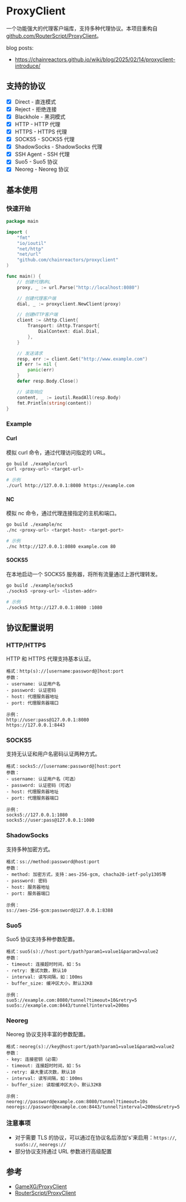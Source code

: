 # ProxyClient

一个功能强大的代理客户端库，支持多种代理协议。本项目重构自 [github.com/RouterScript/ProxyClient](https://github.com/RouterScript/ProxyClient)。

blog posts:

- https://chainreactors.github.io/wiki/blog/2025/02/14/proxyclient-introduce/

## 支持的协议

- [x] Direct - 直连模式
- [x] Reject - 拒绝连接
- [x] Blackhole - 黑洞模式
- [x] HTTP - HTTP 代理
- [x] HTTPS - HTTPS 代理
- [x] SOCKS5 - SOCKS5 代理
- [x] ShadowSocks - ShadowSocks 代理
- [x] SSH Agent - SSH 代理
- [x] Suo5 - Suo5 协议
- [x] Neoreg - Neoreg 协议

## 基本使用

### 快速开始

```go
package main

import (
	"fmt"
	"io/ioutil"
	"net/http"
	"net/url"
	"github.com/chainreactors/proxyclient"
)

func main() {
	// 创建代理URL
	proxy, _ := url.Parse("http://localhost:8080")

	// 创建代理客户端
	dial, _ := proxyclient.NewClient(proxy)

	// 创建HTTP客户端
	client := &http.Client{
		Transport: &http.Transport{
			DialContext: dial.Dial,
		},
	}

	// 发送请求
	resp, err := client.Get("http://www.example.com")
	if err != nil {
		panic(err)
	}
	defer resp.Body.Close()

	// 读取响应
	content, _ := ioutil.ReadAll(resp.Body)
	fmt.Println(string(content))
}
```

### Example

#### Curl 

模拟 curl 命令，通过代理访问指定的 URL。

```bash
go build ./example/curl
curl <proxy-url> <target-url>

# 示例
./curl http://127.0.0.1:8080 https://example.com
```

#### NC 

模拟 nc 命令，通过代理连接指定的主机和端口。

```bash
go build ./example/nc
./nc <proxy-url> <target-host> <target-port>

# 示例
./nc http://127.0.0.1:8080 example.com 80
```

#### SOCKS5 

在本地启动一个 SOCKS5 服务器，将所有流量通过上游代理转发。

```bash
go build ./example/socks5
./socks5 <proxy-url> <listen-addr>

# 示例
./socks5 http://127.0.0.1:8080 :1080
```

## 协议配置说明

### HTTP/HTTPS

HTTP 和 HTTPS 代理支持基本认证。

```
格式：http(s)://[username:password@]host:port
参数：
- username: 认证用户名
- password: 认证密码
- host: 代理服务器地址
- port: 代理服务器端口

示例：
http://user:pass@127.0.0.1:8080
https://127.0.0.1:8443
```

### SOCKS5

支持无认证和用户名密码认证两种方式。

```
格式：socks5://[username:password@]host:port
参数：
- username: 认证用户名（可选）
- password: 认证密码（可选）
- host: 代理服务器地址
- port: 代理服务器端口

示例：
socks5://127.0.0.1:1080
socks5://user:pass@127.0.0.1:1080
```

### ShadowSocks

支持多种加密方式。

```
格式：ss://method:password@host:port
参数：
- method: 加密方式，支持：aes-256-gcm, chacha20-ietf-poly1305等
- password: 密码
- host: 服务器地址
- port: 服务器端口

示例：
ss://aes-256-gcm:password@127.0.0.1:8388
```

### Suo5

Suo5 协议支持多种参数配置。

```
格式：suo5(s)://host:port/path?param1=value1&param2=value2
参数：
- timeout: 连接超时时间，如：5s
- retry: 重试次数，默认10
- interval: 读写间隔，如：100ms
- buffer_size: 缓冲区大小，默认32KB

示例：
suo5://example.com:8080/tunnel?timeout=10&retry=5
suo5s://example.com:8443/tunnel?interval=200ms
```

### Neoreg

Neoreg 协议支持丰富的参数配置。

```
格式：neoreg(s)://key@host:port/path?param1=value1&param2=value2
参数：
- key: 连接密钥（必需）
- timeout: 连接超时时间，如：5s
- retry: 最大重试次数，默认10
- interval: 读写间隔，如：100ms
- buffer_size: 读取缓冲区大小，默认32KB

示例：
neoreg://password@example.com:8080/tunnel?timeout=10s
neoregs://password@example.com:8443/tunnel?interval=200ms&retry=5
```

### 注意事项

- 对于需要 TLS 的协议，可以通过在协议名后添加's'来启用：`https://`, `suo5s://`, `neoregs://`
- 部分协议支持通过 URL 参数进行高级配置

## 参考

- [GameXG/ProxyClient](https://github.com/GameXG/ProxyClient)
- [RouterScript/ProxyClient](https://github.com/RouterScript/ProxyClient)
